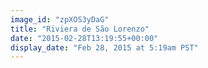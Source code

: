 ```yaml
---
image_id: "zpXOS3yDaG"
title: "Riviera de São Lorenzo"
date: "2015-02-28T13:19:55+00:00"
display_date: "Feb 28, 2015 at 5:19am PST"
---
```

